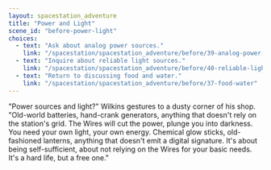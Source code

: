 ```yaml
---
layout: spacestation_adventure
title: "Power and Light"
scene_id: "before-power-light"
choices:
  - text: "Ask about analog power sources."
    link: "/spacestation/spacestation_adventure/before/39-analog-power-sources"
  - text: "Inquire about reliable light sources."
    link: "/spacestation/spacestation_adventure/before/40-reliable-light-sources"
  - text: "Return to discussing food and water."
    link: "/spacestation/spacestation_adventure/before/37-food-water"
---
```


"Power sources and light?" Wilkins gestures to a dusty corner of his shop. "Old-world batteries, hand-crank generators, anything that doesn't rely on the station's grid. The Wires will cut the power, plunge you into darkness. You need your own light, your own energy. Chemical glow sticks, old-fashioned lanterns, anything that doesn't emit a digital signature. It's about being self-sufficient, about not relying on the Wires for your basic needs. It's a hard life, but a free one."
